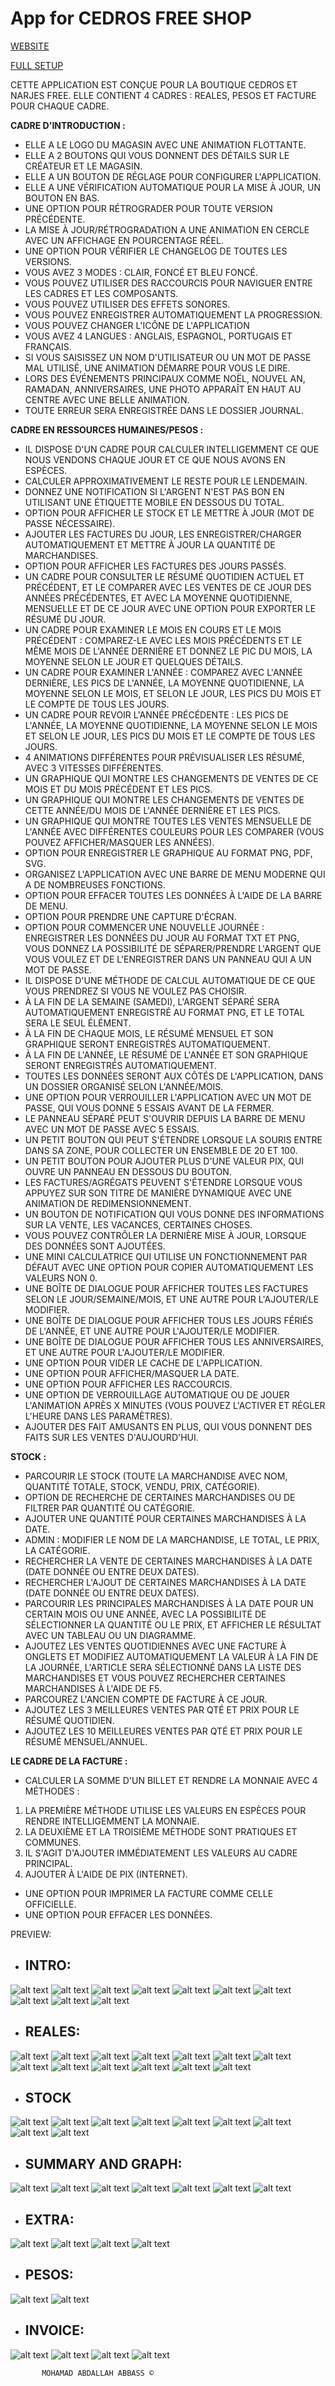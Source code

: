 # App for CEDROS FREE SHOP

[WEBSITE](https://cedrosfreeshop.github.io/)

[FULL SETUP](https://github.com/cedrosfreeshop/cedrosfreeshop.github.io/releases/download/v18.9/Cedros.Installer.exe)

CETTE APPLICATION EST CONÇUE POUR LA BOUTIQUE CEDROS ET NARJES FREE.
ELLE CONTIENT 4 CADRES : REALES, PESOS ET FACTURE POUR CHAQUE CADRE.

**CADRE D'INTRODUCTION :**
- ELLE A LE LOGO DU MAGASIN AVEC UNE ANIMATION FLOTTANTE.
- ELLE A 2 BOUTONS QUI VOUS DONNENT DES DÉTAILS SUR LE CRÉATEUR ET LE MAGASIN.
- ELLE A UN BOUTON DE RÉGLAGE POUR CONFIGURER L'APPLICATION.
- ELLE A UNE VÉRIFICATION AUTOMATIQUE POUR LA MISE À JOUR, UN BOUTON EN BAS.
- UNE OPTION POUR RÉTROGRADER POUR TOUTE VERSION PRÉCÉDENTE.
- LA MISE À JOUR/RÉTROGRADATION A UNE ANIMATION EN CERCLE AVEC UN AFFICHAGE EN POURCENTAGE RÉEL.
- UNE OPTION POUR VÉRIFIER LE CHANGELOG DE TOUTES LES VERSIONS.
- VOUS AVEZ 3 MODES : CLAIR, FONCÉ ET BLEU FONCÉ.
- VOUS POUVEZ UTILISER DES RACCOURCIS POUR NAVIGUER ENTRE LES CADRES ET LES COMPOSANTS.
- VOUS POUVEZ UTILISER DES EFFETS SONORES.
- VOUS POUVEZ ENREGISTRER AUTOMATIQUEMENT LA PROGRESSION.
- VOUS POUVEZ CHANGER L'ICÔNE DE L'APPLICATION
- VOUS AVEZ 4 LANGUES : ANGLAIS, ESPAGNOL, PORTUGAIS ET FRANÇAIS.
- SI VOUS SAISISSEZ UN NOM D'UTILISATEUR OU UN MOT DE PASSE MAL UTILISÉ, UNE ANIMATION DÉMARRE POUR VOUS LE DIRE.
- LORS DES ÉVÉNEMENTS PRINCIPAUX COMME NOËL, NOUVEL AN, RAMADAN, ANNIVERSAIRES, UNE PHOTO APPARAÎT EN HAUT AU CENTRE AVEC UNE BELLE ANIMATION.
- TOUTE ERREUR SERA ENREGISTRÉE DANS LE DOSSIER JOURNAL.

**CADRE EN RESSOURCES HUMAINES/PESOS :**
- IL DISPOSE D'UN CADRE POUR CALCULER INTELLIGEMMENT CE QUE NOUS VENDONS CHAQUE JOUR ET CE QUE NOUS AVONS EN ESPÈCES.
- CALCULER APPROXIMATIVEMENT LE RESTE POUR LE LENDEMAIN.
- DONNEZ UNE NOTIFICATION SI L'ARGENT N'EST PAS BON EN UTILISANT UNE ÉTIQUETTE MOBILE EN DESSOUS DU TOTAL.
- OPTION POUR AFFICHER LE STOCK ET LE METTRE À JOUR (MOT DE PASSE NÉCESSAIRE).
- AJOUTER LES FACTURES DU JOUR, LES ENREGISTRER/CHARGER AUTOMATIQUEMENT ET METTRE À JOUR LA QUANTITÉ DE MARCHANDISES.
- OPTION POUR AFFICHER LES FACTURES DES JOURS PASSÉS.
- UN CADRE POUR CONSULTER LE RÉSUMÉ QUOTIDIEN ACTUEL ET PRÉCÉDENT, ET LE COMPARER AVEC LES VENTES DE CE JOUR DES ANNÉES PRÉCÉDENTES, ET AVEC LA MOYENNE QUOTIDIENNE, MENSUELLE ET DE CE JOUR AVEC UNE OPTION POUR EXPORTER LE RÉSUMÉ DU JOUR.
- UN CADRE POUR EXAMINER LE MOIS EN COURS ET LE MOIS PRÉCÉDENT : COMPAREZ-LE AVEC LES MOIS PRÉCÉDENTS ET LE MÊME MOIS DE L'ANNÉE DERNIÈRE ET DONNEZ LE PIC DU MOIS, LA MOYENNE SELON LE JOUR ET QUELQUES DÉTAILS.
- UN CADRE POUR EXAMINER L'ANNÉE : COMPAREZ AVEC L'ANNÉE DERNIÈRE, LES PICS DE L'ANNÉE, LA MOYENNE QUOTIDIENNE, LA MOYENNE SELON LE MOIS, ET SELON LE JOUR, LES PICS DU MOIS ET LE COMPTE DE TOUS LES JOURS.
- UN CADRE POUR REVOIR L'ANNÉE PRÉCÉDENTE : LES PICS DE L'ANNÉE, LA MOYENNE QUOTIDIENNE, LA MOYENNE SELON LE MOIS ET SELON LE JOUR, LES PICS DU MOIS ET LE COMPTE DE TOUS LES JOURS.
- 4 ANIMATIONS DIFFÉRENTES POUR PRÉVISUALISER LES RÉSUMÉ, AVEC 3 VITESSES DIFFÉRENTES.
- UN GRAPHIQUE QUI MONTRE LES CHANGEMENTS DE VENTES DE CE MOIS ET DU MOIS PRÉCÉDENT ET LES PICS.
- UN GRAPHIQUE QUI MONTRE LES CHANGEMENTS DE VENTES DE CETTE ANNÉE/DU MOIS DE L'ANNÉE DERNIÈRE ET LES PICS.
- UN GRAPHIQUE QUI MONTRE TOUTES LES VENTES MENSUELLE DE L'ANNÉE AVEC DIFFÉRENTES COULEURS POUR LES COMPARER (VOUS POUVEZ AFFICHER/MASQUER LES ANNÉES).
- OPTION POUR ENREGISTRER LE GRAPHIQUE AU FORMAT PNG, PDF, SVG.
- ORGANISEZ L'APPLICATION AVEC UNE BARRE DE MENU MODERNE QUI A DE NOMBREUSES FONCTIONS.
- OPTION POUR EFFACER TOUTES LES DONNÉES À L'AIDE DE LA BARRE DE MENU.
- OPTION POUR PRENDRE UNE CAPTURE D'ÉCRAN.
- OPTION POUR COMMENCER UNE NOUVELLE JOURNÉE : ENREGISTRER LES DONNÉES DU JOUR AU FORMAT TXT ET PNG, VOUS DONNEZ LA POSSIBILITÉ DE SÉPARER/PRENDRE L'ARGENT QUE VOUS VOULEZ ET DE L'ENREGISTRER DANS UN PANNEAU QUI A UN MOT DE PASSE.
- IL DISPOSE D'UNE MÉTHODE DE CALCUL AUTOMATIQUE DE CE QUE VOUS PRENDREZ SI VOUS NE VOULEZ PAS CHOISIR.
- À LA FIN DE LA SEMAINE (SAMEDI), L'ARGENT SÉPARÉ SERA AUTOMATIQUEMENT ENREGISTRÉ AU FORMAT PNG, ET LE TOTAL SERA LE SEUL ÉLÉMENT.
- À LA FIN DE CHAQUE MOIS, LE RÉSUMÉ MENSUEL ET SON GRAPHIQUE SERONT ENREGISTRÉS AUTOMATIQUEMENT.
- À LA FIN DE L'ANNÉE, LE RÉSUMÉ DE L'ANNÉE ET SON GRAPHIQUE SERONT ENREGISTRÉS AUTOMATIQUEMENT.
- TOUTES LES DONNÉES SERONT AUX CÔTÉS DE L'APPLICATION, DANS UN DOSSIER ORGANISÉ SELON L'ANNÉE/MOIS.
- UNE OPTION POUR VERROUILLER L'APPLICATION AVEC UN MOT DE PASSE, QUI VOUS DONNE 5 ESSAIS AVANT DE LA FERMER.
- LE PANNEAU SÉPARÉ PEUT S'OUVRIR DEPUIS LA BARRE DE MENU AVEC UN MOT DE PASSE AVEC 5 ESSAIS.
- UN PETIT BOUTON QUI PEUT S'ÉTENDRE LORSQUE LA SOURIS ENTRE DANS SA ZONE, POUR COLLECTER UN ENSEMBLE DE 20 ET 100.
- UN PETIT BOUTON POUR AJOUTER PLUS D'UNE VALEUR PIX, QUI OUVRE UN PANNEAU EN DESSOUS DU BOUTON.
- LES FACTURES/AGRÉGATS PEUVENT S'ÉTENDRE LORSQUE VOUS APPUYEZ SUR SON TITRE DE MANIÈRE DYNAMIQUE AVEC UNE ANIMATION DE REDIMENSIONNEMENT.
- UN BOUTON DE NOTIFICATION QUI VOUS DONNE DES INFORMATIONS SUR LA VENTE, LES VACANCES, CERTAINES CHOSES.
- VOUS POUVEZ CONTRÔLER LA DERNIÈRE MISE À JOUR, LORSQUE DES DONNÉES SONT AJOUTÉES.
- UNE MINI CALCULATRICE QUI UTILISE UN FONCTIONNEMENT PAR DÉFAUT AVEC UNE OPTION POUR COPIER AUTOMATIQUEMENT LES VALEURS NON 0.
- UNE BOÎTE DE DIALOGUE POUR AFFICHER TOUTES LES FACTURES SELON LE JOUR/SEMAINE/MOIS, ET UNE AUTRE POUR L'AJOUTER/LE MODIFIER.
- UNE BOÎTE DE DIALOGUE POUR AFFICHER TOUS LES JOURS FÉRIÉS DE L'ANNÉE, ET UNE AUTRE POUR L'AJOUTER/LE MODIFIER.
- UNE BOÎTE DE DIALOGUE POUR AFFICHER TOUS LES ANNIVERSAIRES, ET UNE AUTRE POUR L'AJOUTER/LE MODIFIER.
- UNE OPTION POUR VIDER LE CACHE DE L'APPLICATION.
- UNE OPTION POUR AFFICHER/MASQUER LA DATE.
- UNE OPTION POUR AFFICHER LES RACCOURCIS.
- UNE OPTION DE VERROUILLAGE AUTOMATIQUE OU DE JOUER L'ANIMATION APRÈS X MINUTES (VOUS POUVEZ L'ACTIVER ET RÉGLER L'HEURE DANS LES PARAMÈTRES).
- AJOUTER DES FAIT AMUSANTS EN PLUS, QUI VOUS DONNENT DES FAITS SUR LES VENTES D'AUJOURD'HUI.

**STOCK :**
- PARCOURIR LE STOCK (TOUTE LA MARCHANDISE AVEC NOM, QUANTITÉ TOTALE, STOCK, VENDU, PRIX, CATÉGORIE).
- OPTION DE RECHERCHE DE CERTAINES MARCHANDISES OU DE FILTRER PAR QUANTITÉ OU CATÉGORIE.
- AJOUTER UNE QUANTITÉ POUR CERTAINES MARCHANDISES À LA DATE.
- ADMIN : MODIFIER LE NOM DE LA MARCHANDISE, LE TOTAL, LE PRIX, LA CATÉGORIE.
- RECHERCHER LA VENTE DE CERTAINES MARCHANDISES À LA DATE (DATE DONNÉE OU ENTRE DEUX DATES).
- RECHERCHER L'AJOUT DE CERTAINES MARCHANDISES À LA DATE (DATE DONNÉE OU ENTRE DEUX DATES).
- PARCOURIR LES PRINCIPALES MARCHANDISES À LA DATE POUR UN CERTAIN MOIS OU UNE ANNÉE, AVEC LA POSSIBILITÉ DE SÉLECTIONNER LA QUANTITÉ OU LE PRIX, ET AFFICHER LE RÉSULTAT AVEC UN TABLEAU OU UN DIAGRAMME.
- AJOUTEZ LES VENTES QUOTIDIENNES AVEC UNE FACTURE À ONGLETS ET MODIFIEZ AUTOMATIQUEMENT LA VALEUR À LA FIN DE LA JOURNÉE, L'ARTICLE SERA SÉLECTIONNÉ DANS LA LISTE DES MARCHANDISES ET VOUS POUVEZ RECHERCHER CERTAINES MARCHANDISES À L'AIDE DE F5.
- PARCOUREZ L'ANCIEN COMPTE DE FACTURE À CE JOUR.
- AJOUTEZ LES 3 MEILLEURES VENTES PAR QTÉ ET PRIX POUR LE RÉSUMÉ QUOTIDIEN.
- AJOUTEZ LES 10 MEILLEURES VENTES PAR QTÉ ET PRIX POUR LE RÉSUMÉ MENSUEL/ANNUEL.


**LE CADRE DE LA FACTURE :**
- CALCULER LA SOMME D'UN BILLET ET RENDRE LA MONNAIE AVEC 4 MÉTHODES :
 1. LA PREMIÈRE MÉTHODE UTILISE LES VALEURS EN ESPÈCES POUR RENDRE INTELLIGEMMENT LA MONNAIE.
 2. LA DEUXIÈME ET LA TROISIÈME MÉTHODE SONT PRATIQUES ET COMMUNES.
 3. IL S'AGIT D'AJOUTER IMMÉDIATEMENT LES VALEURS AU CADRE PRINCIPAL.
 4. AJOUTER À L'AIDE DE PIX (INTERNET).
- UNE OPTION POUR IMPRIMER LA FACTURE COMME CELLE OFFICIELLE.
- UNE OPTION POUR EFFACER LES DONNÉES.


PREVIEW:
 - ## INTRO:

![alt text](https://github.com/cedrosfreeshop/cedrosfreeshop.github.io/blob/main/preview/intro1.png)
![alt text](https://github.com/cedrosfreeshop/cedrosfreeshop.github.io/blob/main/preview/intro2.png)
![alt text](https://github.com/cedrosfreeshop/cedrosfreeshop.github.io/blob/main/preview/intro3.png)
![alt text](https://github.com/cedrosfreeshop/cedrosfreeshop.github.io/blob/main/preview/about.png)
![alt text](https://github.com/cedrosfreeshop/cedrosfreeshop.github.io/blob/main/preview/changelog.png)
![alt text](https://github.com/cedrosfreeshop/cedrosfreeshop.github.io/blob/main/preview/downgrade.png)
![alt text](https://github.com/cedrosfreeshop/cedrosfreeshop.github.io/blob/main/preview/setting.png)
![alt text](https://github.com/cedrosfreeshop/cedrosfreeshop.github.io/blob/main/preview/shortkey.png)
![alt text](https://github.com/cedrosfreeshop/cedrosfreeshop.github.io/blob/main/preview/update1.png)
![alt text](https://github.com/cedrosfreeshop/cedrosfreeshop.github.io/blob/main/preview/update2.png)

 - ## REALES:

![alt text](https://github.com/cedrosfreeshop/cedrosfreeshop.github.io/blob/main/preview/reales1.png)
![alt text](https://github.com/cedrosfreeshop/cedrosfreeshop.github.io/blob/main/preview/reales2.png)
![alt text](https://github.com/cedrosfreeshop/cedrosfreeshop.github.io/blob/main/preview/reales3.png)
![alt text](https://github.com/cedrosfreeshop/cedrosfreeshop.github.io/blob/main/preview/reales4.png)
![alt text](https://github.com/cedrosfreeshop/cedrosfreeshop.github.io/blob/main/preview/reales5.png)
![alt text](https://github.com/cedrosfreeshop/cedrosfreeshop.github.io/blob/main/preview/reales6.png)
![alt text](https://github.com/cedrosfreeshop/cedrosfreeshop.github.io/blob/main/preview/reales7.png)
![alt text](https://github.com/cedrosfreeshop/cedrosfreeshop.github.io/blob/main/preview/reales8.png)
![alt text](https://github.com/cedrosfreeshop/cedrosfreeshop.github.io/blob/main/preview/reales9.png)
![alt text](https://github.com/cedrosfreeshop/cedrosfreeshop.github.io/blob/main/preview/reales10.png)
![alt text](https://github.com/cedrosfreeshop/cedrosfreeshop.github.io/blob/main/preview/reales10.png)
![alt text](https://github.com/cedrosfreeshop/cedrosfreeshop.github.io/blob/main/preview/reales10.png)
![alt text](https://github.com/cedrosfreeshop/cedrosfreeshop.github.io/blob/main/preview/reales10.png)

 - ## STOCK

![alt text](https://github.com/cedrosfreeshop/cedrosfreeshop.github.io/blob/main/preview/stock.png)
![alt text](https://github.com/cedrosfreeshop/cedrosfreeshop.github.io/blob/main/preview/stockadd.png)
![alt text](https://github.com/cedrosfreeshop/cedrosfreeshop.github.io/blob/main/preview/stockdialog.png)
![alt text](https://github.com/cedrosfreeshop/cedrosfreeshop.github.io/blob/main/preview/stockitemadd.png)
![alt text](https://github.com/cedrosfreeshop/cedrosfreeshop.github.io/blob/main/preview/stockitemsell.png)
![alt text](https://github.com/cedrosfreeshop/cedrosfreeshop.github.io/blob/main/preview/stockitemsellg.png)
![alt text](https://github.com/cedrosfreeshop/cedrosfreeshop.github.io/blob/main/preview/stocktopqt.png)
![alt text](https://github.com/cedrosfreeshop/cedrosfreeshop.github.io/blob/main/preview/stocktoppr.png)
![alt text](https://github.com/cedrosfreeshop/cedrosfreeshop.github.io/blob/main/preview/todaysell.png)


 - ## SUMMARY AND GRAPH:

![alt text](https://github.com/cedrosfreeshop/cedrosfreeshop.github.io/blob/main/preview/summarytoday.png)
![alt text](https://github.com/cedrosfreeshop/cedrosfreeshop.github.io/blob/main/preview/summarymonth.png)
![alt text](https://github.com/cedrosfreeshop/cedrosfreeshop.github.io/blob/main/preview/summaryyear.png)
![alt text](https://github.com/cedrosfreeshop/cedrosfreeshop.github.io/blob/main/preview/summaryeffect.png)
![alt text](https://github.com/cedrosfreeshop/cedrosfreeshop.github.io/blob/main/preview/graphmonth.png)
![alt text](https://github.com/cedrosfreeshop/cedrosfreeshop.github.io/blob/main/preview/graphyear.png)
![alt text](https://github.com/cedrosfreeshop/cedrosfreeshop.github.io/blob/main/preview/graphallyear.png)

 - ## EXTRA:

![alt text](https://github.com/cedrosfreeshop/cedrosfreeshop.github.io/blob/main/preview/calculator.png)
![alt text](https://github.com/cedrosfreeshop/cedrosfreeshop.github.io/blob/main/preview/bills.png)
![alt text](https://github.com/cedrosfreeshop/cedrosfreeshop.github.io/blob/main/preview/holiday.png)
![alt text](https://github.com/cedrosfreeshop/cedrosfreeshop.github.io/blob/main/preview/funfacts.png)

 - ## PESOS:

![alt text](https://github.com/cedrosfreeshop/cedrosfreeshop.github.io/blob/main/preview/pesos1.png)
![alt text](https://github.com/cedrosfreeshop/cedrosfreeshop.github.io/blob/main/preview/pesos2.png)

 - ## INVOICE:

![alt text](https://github.com/cedrosfreeshop/cedrosfreeshop.github.io/blob/main/preview/invoicer.png)
![alt text](https://github.com/cedrosfreeshop/cedrosfreeshop.github.io/blob/main/preview/invoicep.png)
![alt text](https://github.com/cedrosfreeshop/cedrosfreeshop.github.io/blob/main/preview/invoice1.png)
![alt text](https://github.com/cedrosfreeshop/cedrosfreeshop.github.io/blob/main/preview/invoice2.png)
           

           MOHAMAD ABDALLAH ABBASS ©
